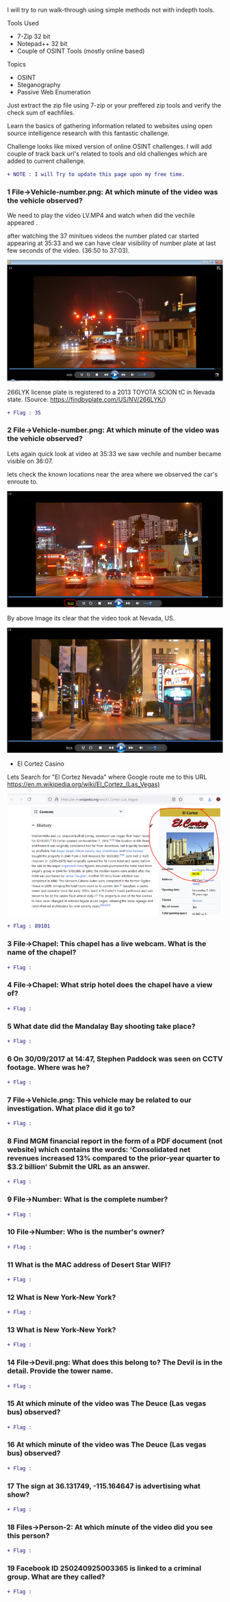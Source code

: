I will try to run walk-through using simple methods not with indepth tools.

Tools Used 
  - 7-Zip 32 bit
  - Notepad++ 32 bit
  - Couple of OSINT Tools (mostly online based)
  
Topics
  - OSINT
  - Steganography
  - Passive Web Enumeration

Just extract the zip file using 7-zip or your preffered zip tools and verify the check sum of eachfiles.


Learn the basics of gathering information related to websites using open source intelligence research with this fantastic challenge.

Challenge looks like mixed version of online OSINT challenges. I will add couple of track back url's related to tools and old challenges which are added to current challenge.

```diff
+ NOTE : I will Try to update this page upon my free time.
```

### 1	  File->Vehicle-number.png: At which minute of the video was the vehicle observed?

We need to play the video LV.MP4 and watch when did the vechile appeared .


after watching the 37 minitues videos the number plated car started appearing at 35:33 and we can have clear visibility of number plate at last few seconds of the video. (36:50 to 37:03).

![](https://github.com/th3c0rt3x/CyberDefenders/blob/main/c52-CaseVegas/c52_1_1.PNG)

266LYK license plate is registered to a 2013 TOYOTA SCION tC in Nevada state. (Source: https://findbyplate.com/US/NV/266LYK/)


```diff
+ Flag : 35
```


### 2	  File->Vehicle-number.png: At which minute of the video was the vehicle observed?

Lets again quick look at video at 35:33 we saw vechile and number became visible on 36:07.

lets check the known locations near the area where we observed the car's enroute to.

![](https://github.com/th3c0rt3x/CyberDefenders/blob/main/c52-CaseVegas/c52_2_1.PNG)

By above Image its clear that the video took at Nevada, US.

![](https://github.com/th3c0rt3x/CyberDefenders/blob/main/c52-CaseVegas/c52_2_2.PNG)

* El Cortez Casino

Lets Search for "El Cortez Nevada" where Google route me to this URL 
https://en.m.wikipedia.org/wiki/El_Cortez_(Las_Vegas)

![](https://github.com/th3c0rt3x/CyberDefenders/blob/main/c52-CaseVegas/c52_2_3.PNG)


```diff
+ Flag : 89101
```



### 3	  File->Chapel: This chapel has a live webcam. What is the name of the chapel?

```diff
+ Flag : 
```



### 4	  File->Chapel: What strip hotel does the chapel have a view of?

```diff
+ Flag : 
```


### 5	  What date did the Mandalay Bay shooting take place?

```diff
+ Flag : 
```


### 6	  On 30/09/2017 at 14:47, Stephen Paddock was seen on CCTV footage. Where was he?

```diff
+ Flag : 
```


### 7	  File->Vehicle.png: This vehicle may be related to our investigation. What place did it go to?

```diff
+ Flag : 
```


### 8	  Find MGM financial report in the form of a PDF document (not website) which contains the words: 'Consolidated net revenues increased 13% compared to the prior-year quarter to $3.2 billion' Submit the URL as an answer.

```diff
+ Flag : 
```


### 9	  File->Number: What is the complete number?

```diff
+ Flag : 
```


### 10	  File->Number: Who is the number's owner?

```diff
+ Flag : 
```


### 11	  What is the MAC address of Desert Star WIFI?

```diff
+ Flag : 
```


### 12	  What is New York-New York?

```diff
+ Flag : 
```


### 13	  What is New York-New York?

```diff
+ Flag : 
```


### 14	  File->Devil.png: What does this belong to? The Devil is in the detail. Provide the tower name.

```diff
+ Flag : 
```


### 15	  At which minute of the video was The Deuce (Las vegas bus) observed?

```diff
+ Flag : 
```


### 16	  At which minute of the video was The Deuce (Las vegas bus) observed?

```diff
+ Flag : 
```


### 17	  The sign at 36.131749, -115.164647 is advertising what show?

```diff
+ Flag : 
```


### 18	  Files->Person-2: At which minute of the video did you see this person?

```diff
+ Flag : 
```


### 19	  Facebook ID 250240925003365 is linked to a criminal group. What are they called?

```diff
+ Flag : 
```



